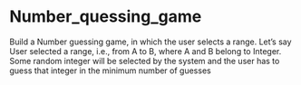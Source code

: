 # Number_quessing_game
Build a Number guessing game, in which the user selects a range. Let’s say User selected a range, i.e., from A to B, where A and B belong to Integer. Some random integer will be selected by the system and the user has to guess that integer in the minimum number of guesses
